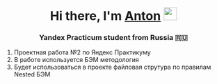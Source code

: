 <h1 align="center">Hi there, I'm
  <a href="https://t.me/figasik" target="_blank">Anton</a>
  <img src="https://github.com/blackcater/blackcater/raw/main/images/Hi.gif" height="30"/>
</h1>
<h3 align="center">Yandex Practicum student from Russia 🇷🇺</h3>

<ol>
  <li>Проектная работа №2 по Яндекс Практикуму</li>
  <li>В работе используется БЭМ методология</li>
  <li>Будет использоваться в проекте файловая струтура по правилам Nested БЭМ</li>
</ol>

